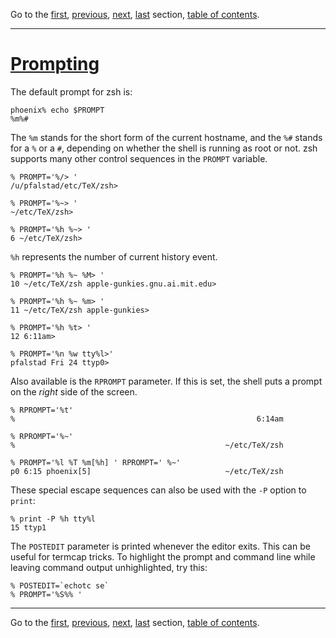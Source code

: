 Go to the [first](intro_1.html), [previous](intro_13.html), [next](intro_15.html), [last](intro_21.html) section, [table of contents](intro_toc.html).

* * *

# [Prompting](intro_toc.html\#SEC14)

The default prompt for zsh is:

```
phoenix% echo $PROMPT
%m%#

```

The `%m` stands for the short form of the current hostname, and the
`%#` stands for a `%` or a `#`, depending on whether the
shell is running as root or not. zsh supports many other control
sequences in the `PROMPT` variable.

```
% PROMPT='%/> '
/u/pfalstad/etc/TeX/zsh>

% PROMPT='%~> '
~/etc/TeX/zsh>

% PROMPT='%h %~> '
6 ~/etc/TeX/zsh>

```

`%h` represents the number of current history event.

```
% PROMPT='%h %~ %M> '
10 ~/etc/TeX/zsh apple-gunkies.gnu.ai.mit.edu>

% PROMPT='%h %~ %m> '
11 ~/etc/TeX/zsh apple-gunkies>

% PROMPT='%h %t> '
12 6:11am>

% PROMPT='%n %w tty%l>'
pfalstad Fri 24 ttyp0>

```

Also available is the `RPROMPT` parameter. If this is set, the
shell puts a prompt on the _right_ side of the screen.

```
% RPROMPT='%t'
%                                                      6:14am

% RPROMPT='%~'
%                                               ~/etc/TeX/zsh

% PROMPT='%l %T %m[%h] ' RPROMPT=' %~'
p0 6:15 phoenix[5]                              ~/etc/TeX/zsh

```

These special escape sequences can also be used with the `-P`
option to `print`:

```
% print -P %h tty%l
15 ttyp1

```

The `POSTEDIT` parameter is printed whenever the editor exits.
This can be useful for termcap tricks. To highlight the prompt and
command line while leaving command output unhighlighted, try
this:

```
% POSTEDIT=`echotc se`
% PROMPT='%S%% '

```

* * *

Go to the [first](intro_1.html), [previous](intro_13.html), [next](intro_15.html), [last](intro_21.html) section, [table of contents](intro_toc.html).

